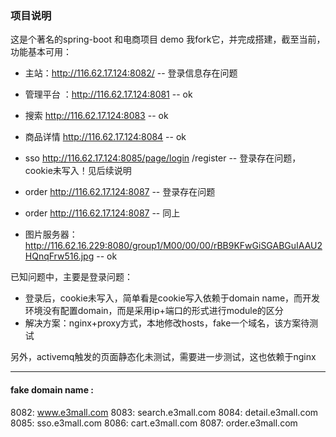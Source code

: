 ### 项目说明
这是个著名的spring-boot 和电商项目 demo
我fork它，并完成搭建，截至当前，功能基本可用：
- 主站：http://116.62.17.124:8082/   -- 登录信息存在问题
- 管理平台 ：http://116.62.17.124:8081  -- ok
- 搜索 http://116.62.17.124:8083      -- ok
- 商品详情 http://116.62.17.124:8084    -- ok
- sso http://116.62.17.124:8085/page/login /register  -- 登录存在问题，cookie未写入！见后续说明

- order http://116.62.17.124:8087   -- 登录存在问题
- order http://116.62.17.124:8087   -- 同上

- 图片服务器：http://116.62.16.229:8080/group1/M00/00/00/rBB9KFwGiSGABGuIAAU2HQnqFrw516.jpg  -- ok

已知问题中，主要是登录问题：
- 登录后，cookie未写入，简单看是cookie写入依赖于domain name，而开发环境没有配置domain，而是采用ip+端口的形式进行module的区分
- 解决方案：nginx+proxy方式，本地修改hosts，fake一个域名，该方案待测试

另外，activemq触发的页面静态化未测试，需要进一步测试，这也依赖于nginx



----
#### fake domain name :
8082: www.e3mall.com
8083: search.e3mall.com
8084: detail.e3mall.com
8085: sso.e3mall.com
8086: cart.e3mall.com
8087: order.e3mall.com
